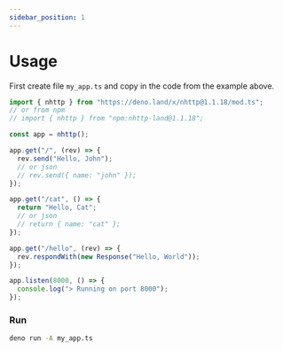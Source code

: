 ```yaml
---
sidebar_position: 1
---
```


# Usage

First create file `my_app.ts` and copy in the code from the example above.

```js
import { nhttp } from "https://deno.land/x/nhttp@1.1.18/mod.ts";
// or from npm
// import { nhttp } from "npm:nhttp-land@1.1.18";

const app = nhttp();

app.get("/", (rev) => {
  rev.send("Hello, John");
  // or json
  // rev.send({ name: "john" });
});

app.get("/cat", () => {
  return "Hello, Cat";
  // or json
  // return { name: "cat" };
});

app.get("/hello", (rev) => {
  rev.respondWith(new Response("Hello, World"));
});

app.listen(8000, () => {
  console.log("> Running on port 8000");
});
```

### Run

```bash
deno run -A my_app.ts
```
